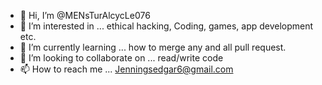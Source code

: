 - 👋 Hi, I’m @MENsTurAlcycLe076
- 👀 I’m interested in ... ethical hacking, Coding, games, app development etc.
- 🌱 I’m currently learning ... how to merge any and all pull request.
- 💞️ I’m looking to collaborate on ... read/write code
- 📫 How to reach me ... Jenningsedgar6@gmail.com

<!---
MENsTurAlcycLe076/MENsTurAlcycLe076 is a ✨ special ✨ repository because its `README.md` (this file) appears on your GitHub profile.
You can click the Preview link to take a look at your changes.
--->

